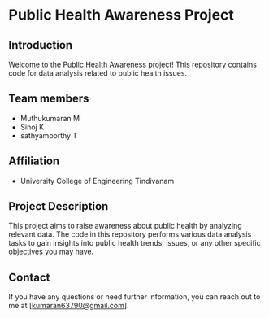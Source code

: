 # Public Health Awareness Project

## Introduction
Welcome to the Public Health Awareness project! This repository contains code for data analysis related to public health issues.

## Team members 
- Muthukumaran M
- Sinoj K
- sathyamoorthy T
## Affiliation
- University College of Engineering Tindivanam

## Project Description
This project aims to raise awareness about public health by analyzing relevant data. The code in this repository performs various data analysis tasks to gain insights into public health trends, issues, or any other specific objectives you may have.

## Contact
If you have any questions or need further information, you can reach out to me at [kumaran63790@gmail.com].

